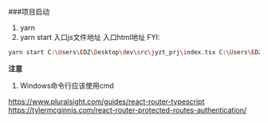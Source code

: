 ###项目启动
1. yarn 
2. yarn start 入口js文件地址 入口html地址
FYI:
```bash
yarn start C:\Users\EDZ\Desktop\dev\src\jyzt_prj\index.tsx C:\Users\EDZ\Desktop\dev\src\jyzt_prj\index.html 
```

**注意**
1. Windows命令行应该使用cmd




https://www.pluralsight.com/guides/react-router-typescript
https://tylermcginnis.com/react-router-protected-routes-authentication/